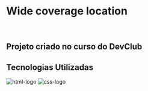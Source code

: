 <h1>Wide coverage location</h1>
<br>
<h2>Projeto criado no curso do DevClub</h2>
<h2>Tecnologias Utilizadas</h2> 
<img src="https://img.shields.io/badge/HTML5-E34F26?style=for-the-badge&logo=html5&logoColor=white" alt="html-logo" />
<img src="https://img.shields.io/badge/CSS3-1572B6?style=for-the-badge&logo=css3&logoColor=white" alt="css-logo" />
<img ="https://github.com/allansoares28/wide-coverage-location/blob/main/PC-1.png?raw=true"/>

